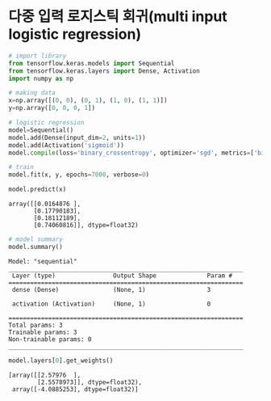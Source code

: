 # 다중 입력 로지스틱 회귀(multi input logistic regression)


```python
# import library
from tensorflow.keras.models import Sequential
from tensorflow.keras.layers import Dense, Activation
import numpy as np
```


```python
# making data
x=np.array([(0, 0), (0, 1), (1, 0), (1, 1)])
y=np.array([0, 0, 0, 1])
```


```python
# logistic regression
model=Sequential()
model.add(Dense(input_dim=2, units=1))
model.add(Activation('sigmoid'))
model.compile(loss='binary_crossentropy', optimizer='sgd', metrics=['binary_accuracy'])
```


```python
# train
model.fit(x, y, epochs=7000, verbose=0)

model.predict(x)
```




    array([[0.0164876 ],
           [0.17790183],
           [0.18112189],
           [0.74060816]], dtype=float32)




```python
# model summary
model.summary()
```

    Model: "sequential"
    _________________________________________________________________
     Layer (type)                Output Shape              Param #   
    =================================================================
     dense (Dense)               (None, 1)                 3         
                                                                     
     activation (Activation)     (None, 1)                 0         
                                                                     
    =================================================================
    Total params: 3
    Trainable params: 3
    Non-trainable params: 0
    _________________________________________________________________
    


```python
model.layers[0].get_weights()
```




    [array([[2.57976  ],
            [2.5578973]], dtype=float32),
     array([-4.0885253], dtype=float32)]


